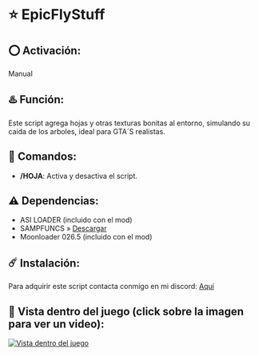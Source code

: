 # ⭐ EpicFlyStuff

## ⭕ Activación:
Manual

## ♨️ Función:
Este script agrega hojas y otras texturas bonitas al entorno, simulando su caida de los arboles, ideal para GTA´S realistas.

## 👾 Comandos:
- **/HOJA**: Activa y desactiva el script.

## ⚠️ Dependencias:
- ASI LOADER (incluido con el mod)
- SAMPFUNCS » [Descargar](https://www.blast.hk/attachments/22939/)
- Moonloader 026.5 (incluido con el mod)

## ☄️ Instalación:

Para adquirir este script contacta conmigo en mi discord: [Aquí](https://discord.com/users/1246311073204670540)

## 👀 Vista dentro del juego (click sobre la imagen para ver un video):

[![Vista dentro del juego](https://github.com/0x73616D/EpicFlyStuff/assets/94794277/8f39eb0d-680c-4b90-bf2c-c287fc60af13)](https://youtu.be/0z50rTjVoQ4?si=Dq4ZZb23pS6nQjmp&t=59)
